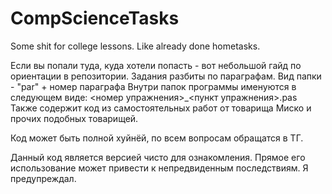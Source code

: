 # CompScienceTasks
Some shit for college lessons. Like already done hometasks.

Если вы попали туда, куда хотели попасть - вот небольшой гайд по ориентации в репозитории. 
Задания разбиты по параграфам. Вид папки - "par" + номер параграфа
Внутри папок программы именуются в следующем виде: <номер упражнения>_<пункт упражнения>.pas
Также содержит код из самостоятельных работ от товарища Миско и прочих подобных товарищей.

Код может быть полной хуйнёй, по всем вопросам обращатся в ТГ.

Данный код является версией чисто для ознакомления. Прямое его использование может привести к непредвиденным последствиям. Я предупреждал.
